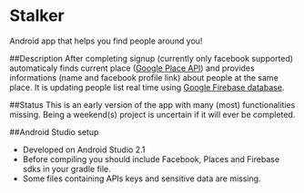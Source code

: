 # Stalker
Android app that helps you find people around you!

##Description
After completing signup (currently only facebook supported) automaticaly finds current place ([Google Place API](https://developers.google.com/places/)) and provides informations (name and facebook profile link) about people at the same place. It is updating people list real time using [Google Firebase database](https://firebase.google.com/).

##Status
This is an early version of the app with many (most) functionalities missing. Being a weekend(s) project is uncertain if it will ever be completed.   

##Android Studio setup
* Developed on Android Studio 2.1
* Before compiling you should include Facebook, Places and Firebase sdks in your gradle file.
* Some files containing APIs keys and sensitive data are missing.
